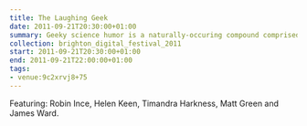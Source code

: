 ```yaml
---
title: The Laughing Geek
date: 2011-09-21T20:30:00+01:00
summary: Geeky science humor is a naturally-occuring compound comprised of elements of stand-up, sceptism and pure pedantry.
collection: brighton_digital_festival_2011
start: 2011-09-21T20:30:00+01:00
end: 2011-09-21T22:00:00+01:00
tags:
- venue:9c2xrvj8+75
---
```

Featuring: Robin Ince, Helen Keen, Timandra Harkness, Matt Green and James Ward.
